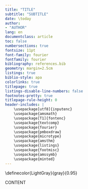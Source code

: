 ```yaml
---
title: "TITLE"
subtitle: "SUBTITLE"
date: \today
author:
- "AUTHOR"
lang: en
documentclass: article
toc: false
numbersections: true
fontsize: 11pt
font-family: fourier
fontfamily: fourier
bibliography: references.bib
geometry: margin=2.5cm
listings: true
biblio-style: apa
colorlinks: true
titlepage: true
listings-disable-line-numbers: false
footnotes-pretty: true
titlepage-rule-height: 0
header-includes: |
    \usepackage[utf8]{inputenc}
    \usepackage{amsmath}
    \usepackage[T1]{fontenc}
    \usepackage{textcomp}
    \usepackage{fourier}
    \usepackage{pmboxdraw}
    \usepackage{microtype}
    \usepackage{amsthm}
    \usepackage{listings}
    \usepackage{footmisc}
    \usepackage{amssymb}
    \usepackage{minted}
---
```


\definecolor{LightGray}{gray}{0.95}

CONTENT
